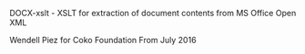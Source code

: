 DOCX-xslt - XSLT for extraction of document contents from MS Office Open XML

Wendell Piez for Coko Foundation
From July 2016
